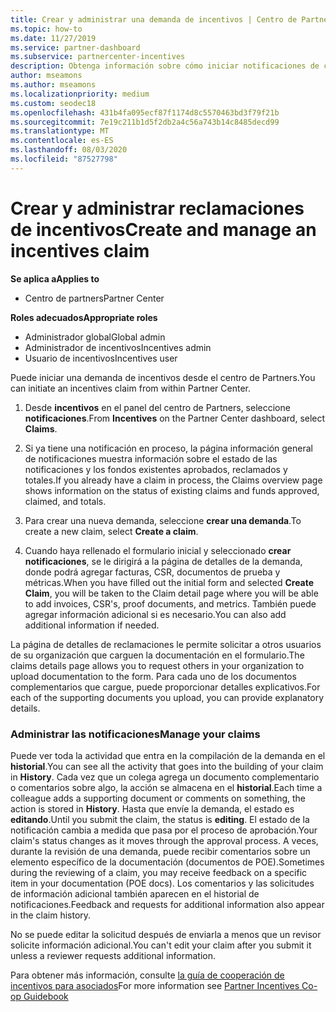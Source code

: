 ```yaml
---
title: Crear y administrar una demanda de incentivos | Centro de Partners
ms.topic: how-to
ms.date: 11/27/2019
ms.service: partner-dashboard
ms.subservice: partnercenter-incentives
description: Obtenga información sobre cómo iniciar notificaciones de cooperabilidad de incentivos del centro de Partners. Puede ver toda la actividad que entra en la compilación de la demanda en el historial.
author: mseamons
ms.author: mseamons
ms.localizationpriority: medium
ms.custom: seodec18
ms.openlocfilehash: 431b4fa095ecf87f1174d8c5570463bd3f79f21b
ms.sourcegitcommit: 7e19c211b1d5f2db2a4c56a743b14c8485decd99
ms.translationtype: MT
ms.contentlocale: es-ES
ms.lasthandoff: 08/03/2020
ms.locfileid: "87527798"
---
```

# <a name="create-and-manage-an-incentives-claim"></a><span data-ttu-id="d3d91-104">Crear y administrar reclamaciones de incentivos</span><span class="sxs-lookup"><span data-stu-id="d3d91-104">Create and manage an incentives claim</span></span>

<span data-ttu-id="d3d91-105">**Se aplica a**</span><span class="sxs-lookup"><span data-stu-id="d3d91-105">**Applies to**</span></span>
- <span data-ttu-id="d3d91-106">Centro de partners</span><span class="sxs-lookup"><span data-stu-id="d3d91-106">Partner Center</span></span>

<span data-ttu-id="d3d91-107">**Roles adecuados**</span><span class="sxs-lookup"><span data-stu-id="d3d91-107">**Appropriate roles**</span></span>

- <span data-ttu-id="d3d91-108">Administrador global</span><span class="sxs-lookup"><span data-stu-id="d3d91-108">Global admin</span></span>
- <span data-ttu-id="d3d91-109">Administrador de incentivos</span><span class="sxs-lookup"><span data-stu-id="d3d91-109">Incentives admin</span></span>
- <span data-ttu-id="d3d91-110">Usuario de incentivos</span><span class="sxs-lookup"><span data-stu-id="d3d91-110">Incentives user</span></span>

<span data-ttu-id="d3d91-111">Puede iniciar una demanda de incentivos desde el centro de Partners.</span><span class="sxs-lookup"><span data-stu-id="d3d91-111">You can initiate an incentives claim from within Partner Center.</span></span> 

1. <span data-ttu-id="d3d91-112">Desde **incentivos** en el panel del centro de Partners, seleccione **notificaciones**.</span><span class="sxs-lookup"><span data-stu-id="d3d91-112">From **Incentives** on the Partner Center dashboard, select **Claims**.</span></span>

2.  <span data-ttu-id="d3d91-113">Si ya tiene una notificación en proceso, la página información general de notificaciones muestra información sobre el estado de las notificaciones y los fondos existentes aprobados, reclamados y totales.</span><span class="sxs-lookup"><span data-stu-id="d3d91-113">If you already have a claim in process, the Claims overview page shows information on the status of existing claims and funds approved, claimed, and totals.</span></span>

3.  <span data-ttu-id="d3d91-114">Para crear una nueva demanda, seleccione **crear una demanda**.</span><span class="sxs-lookup"><span data-stu-id="d3d91-114">To create a new claim, select **Create a claim**.</span></span>

4.  <span data-ttu-id="d3d91-115">Cuando haya rellenado el formulario inicial y seleccionado **crear notificaciones**, se le dirigirá a la página de detalles de la demanda, donde podrá agregar facturas, CSR, documentos de prueba y métricas.</span><span class="sxs-lookup"><span data-stu-id="d3d91-115">When you have filled out the initial form and selected **Create Claim**, you will be taken to the Claim detail page where you will be able to add invoices, CSR's, proof documents, and metrics.</span></span> <span data-ttu-id="d3d91-116">También puede agregar información adicional si es necesario.</span><span class="sxs-lookup"><span data-stu-id="d3d91-116">You can also add additional information if needed.</span></span>

<span data-ttu-id="d3d91-117">La página de detalles de reclamaciones le permite solicitar a otros usuarios de su organización que carguen la documentación en el formulario.</span><span class="sxs-lookup"><span data-stu-id="d3d91-117">The claims details page allows you to request others in your organization to upload documentation to the form.</span></span> <span data-ttu-id="d3d91-118">Para cada uno de los documentos complementarios que cargue, puede proporcionar detalles explicativos.</span><span class="sxs-lookup"><span data-stu-id="d3d91-118">For each of the supporting documents you upload, you can provide explanatory details.</span></span> 

### <a name="manage-your-claims"></a><span data-ttu-id="d3d91-119">Administrar las notificaciones</span><span class="sxs-lookup"><span data-stu-id="d3d91-119">Manage your claims</span></span>

<span data-ttu-id="d3d91-120">Puede ver toda la actividad que entra en la compilación de la demanda en el **historial**.</span><span class="sxs-lookup"><span data-stu-id="d3d91-120">You can see all the activity that goes into the building of your claim in **History**.</span></span> <span data-ttu-id="d3d91-121">Cada vez que un colega agrega un documento complementario o comentarios sobre algo, la acción se almacena en el **historial**.</span><span class="sxs-lookup"><span data-stu-id="d3d91-121">Each time a colleague adds a supporting document or comments on something, the action is stored in **History**.</span></span> <span data-ttu-id="d3d91-122">Hasta que envíe la demanda, el estado es **editando**.</span><span class="sxs-lookup"><span data-stu-id="d3d91-122">Until you submit the claim, the status is **editing**.</span></span> <span data-ttu-id="d3d91-123">El estado de la notificación cambia a medida que pasa por el proceso de aprobación.</span><span class="sxs-lookup"><span data-stu-id="d3d91-123">Your claim's status changes as it moves through the approval process.</span></span> <span data-ttu-id="d3d91-124">A veces, durante la revisión de una demanda, puede recibir comentarios sobre un elemento específico de la documentación (documentos de POE).</span><span class="sxs-lookup"><span data-stu-id="d3d91-124">Sometimes during the reviewing of a claim, you may receive feedback on a specific item in your documentation (POE docs).</span></span> <span data-ttu-id="d3d91-125">Los comentarios y las solicitudes de información adicional también aparecen en el historial de notificaciones.</span><span class="sxs-lookup"><span data-stu-id="d3d91-125">Feedback and requests for additional information also appear in the claim history.</span></span> 

<span data-ttu-id="d3d91-126">No se puede editar la solicitud después de enviarla a menos que un revisor solicite información adicional.</span><span class="sxs-lookup"><span data-stu-id="d3d91-126">You can't edit your claim after you submit it unless a reviewer requests additional information.</span></span>

<span data-ttu-id="d3d91-127">Para obtener más información, consulte [la guía de cooperación de incentivos para asociados](https://assets.microsoft.com/coop-guidebook.pdf)</span><span class="sxs-lookup"><span data-stu-id="d3d91-127">For more information see [Partner Incentives Co-op Guidebook](https://assets.microsoft.com/coop-guidebook.pdf)</span></span>
